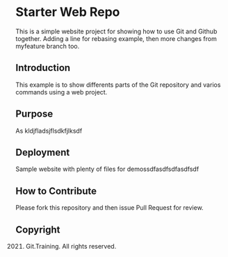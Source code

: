 # Starter Web Repo

This is a simple website project for showing how to use Git and Github together.
Adding a line for rebasing example, then 
more changes from myfeature branch too.

## Introduction
This example is to show differents parts of the Git repository and varios commands using a web project.

## Purpose
As kldjfladsjflsdkfjlksdf

## Deployment

Sample website with plenty of files for demossdfasdfsdfasdfsdf

## How to Contribute
Please fork this repository and then issue Pull Request for review.

## Copyright
2021. Git.Training. All rights reserved.